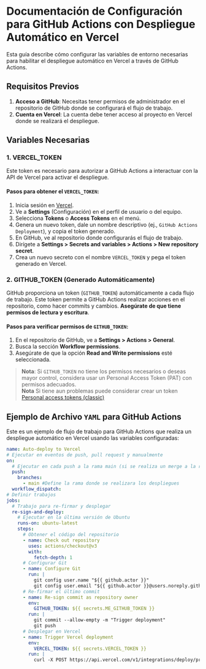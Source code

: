 # Documentación de Configuración para GitHub Actions con Despliegue Automático en Vercel

Esta guía describe cómo configurar las variables de entorno necesarias para habilitar el despliegue automático en Vercel a través de GitHub Actions.

## Requisitos Previos

1. **Acceso a GitHub**: Necesitas tener permisos de administrador en el repositorio de GitHub donde se configurará el flujo de trabajo.
2. **Cuenta en Vercel**: La cuenta debe tener acceso al proyecto en Vercel donde se realizará el despliegue.

## Variables Necesarias

### 1. VERCEL_TOKEN
Este token es necesario para autorizar a GitHub Actions a interactuar con la API de Vercel para activar el despliegue.

#### Pasos para obtener el `VERCEL_TOKEN`:
1. Inicia sesión en [Vercel](https://vercel.com/).
2. Ve a **Settings** (Configuración) en el perfil de usuario o del equipo.
3. Selecciona **Tokens** o **Access Tokens** en el menú.
4. Genera un nuevo token, dale un nombre descriptivo (ej., `GitHub Actions Deployment`), y copia el token generado.
5. En GitHub, ve al repositorio donde configurarás el flujo de trabajo.
6. Dirígete a **Settings > Secrets and variables > Actions > New repository secret**.
7. Crea un nuevo secreto con el nombre `VERCEL_TOKEN` y pega el token generado en Vercel.

### 2. GITHUB_TOKEN (Generado Automáticamente)
GitHub proporciona un token (`GITHUB_TOKEN`) automáticamente a cada flujo de trabajo. Este token permite a GitHub Actions realizar acciones en el repositorio, como hacer commits y cambios. **Asegúrate de que tiene permisos de lectura y escritura**.

#### Pasos para verificar permisos de `GITHUB_TOKEN`:
1. En el repositorio de GitHub, ve a **Settings > Actions > General**.
2. Busca la sección **Workflow permissions**.
3. Asegúrate de que la opción **Read and Write permissions** esté seleccionada.

> **Nota**: Si `GITHUB_TOKEN` no tiene los permisos necesarios o deseas mayor control, considera usar un Personal Access Token (PAT) con permisos adecuados. <br>
> **Nota** Si tiene aun problemas puede considerar crear un token [Personal access tokens (classic)](https://github.com/settings/tokens)


## Ejemplo de Archivo `YAML` para GitHub Actions

Este es un ejemplo de flujo de trabajo para GitHub Actions que realiza un despliegue automático en Vercel usando las variables configuradas:

```yaml
name: Auto-deploy to Vercel
# Ejecutar en eventos de push, pull request y manualmente
on:
  # Ejecutar en cada push a la rama main (si se realiza un merge a la rama, igual se ejecuta)
  push:
    branches:
      - main #Define la rama donde se realizara los despliegues
  workflow_dispatch:
# Definir trabajos
jobs:
  # Trabajo para re-firmar y desplegar
  re-sign-and-deploy:
    # Ejecutar en la última versión de Ubuntu
    runs-on: ubuntu-latest
    steps:
      # Obtener el código del repositorio
      - name: Check out repository
        uses: actions/checkout@v3
        with:
          fetch-depth: 1
      # Configurar Git
      - name: Configure Git
        run: |
          git config user.name "${{ github.actor }}"
          git config user.email "${{ github.actor }}@users.noreply.github.com"
      # Re-firmar el último commit
      - name: Re-sign commit as repository owner
        env:
          GITHUB_TOKEN: ${{ secrets.ME_GITHUB_TOKEN }}
        run: |
          git commit --allow-empty -m "Trigger deployment"
          git push
      # Desplegar en Vercel
      - name: Trigger Vercel deployment
        env:
          VERCEL_TOKEN: ${{ secrets.VERCEL_TOKEN }}
        run: |
          curl -X POST https://api.vercel.com/v1/integrations/deploy/prj_${{secrets.ID_PROYECTO}}?teamId=${{secrets.ID_DEL_EQUIPO}} -H "Authorization: Bearer $VERCEL_TOKEN"

```
